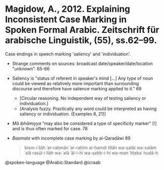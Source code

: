 # Magidow, A., 2012. Explaining Inconsistent Case Marking in Spoken Formal Arabic. Zeitschrift für arabische Linguistik, (55), ss.62–99.

Case endings in speech marking 'saliency' and 'individuation'.

- Strange comments on sources: broadcast date/speaker/date/location "unknown". 65-66

- Saliency is "status of referent in speaker's mind [...] Any type of noun could be viewed as relatively more important than surrounding discourse and therefore have salience marking applied to it." 69 
    - [Circular reasoning. No independent way of testing saliency or individuation.] 
    - [Analysis fuzzy. Practically any word could be interpreted as having saliency or individuation. (Examples 8, 21)]

- *Mā ibhāmiyya* "may also be considered a type of specificity marker" [!] and is thus often marked for case. 78

- *Basmala* with incomplete case marking by al-Qaraḍāwi 89

  > bism-i llāh ʾar-raḥmān ʾar-raḥīm al-ḥamdi lillāh wa-ṣalāt wa-salām ʿalā rasūl-i llāh wa-ʿalā ʾāl-i-hi wa-ṣaḥb-i-hi wa-man ʾittabaʿ hudā-h

@spoken-language
@Arabic:Standard
@icraab
